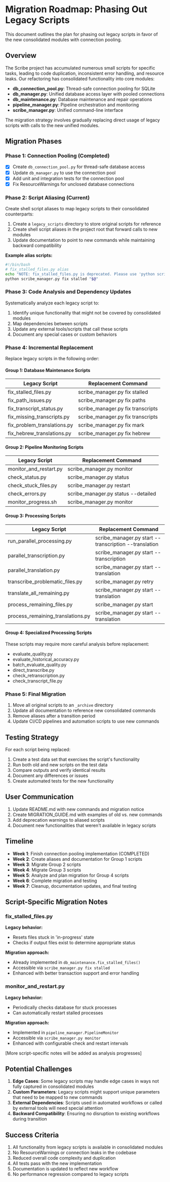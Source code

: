 # Migration Roadmap: Phasing Out Legacy Scripts

This document outlines the plan for phasing out legacy scripts in favor of the new consolidated modules with connection pooling.

## Overview

The Scribe project has accumulated numerous small scripts for specific tasks, leading to code duplication, inconsistent error handling, and resource leaks. Our refactoring has consolidated functionality into core modules:

- **db_connection_pool.py**: Thread-safe connection pooling for SQLite
- **db_manager.py**: Unified database access layer with pooled connections
- **db_maintenance.py**: Database maintenance and repair operations
- **pipeline_manager.py**: Pipeline orchestration and monitoring
- **scribe_manager.py**: Unified command-line interface

The migration strategy involves gradually replacing direct usage of legacy scripts with calls to the new unified modules.

## Migration Phases

### Phase 1: Connection Pooling (Completed)

- [x] Create `db_connection_pool.py` for thread-safe database access
- [x] Update `db_manager.py` to use the connection pool
- [x] Add unit and integration tests for the connection pool
- [x] Fix ResourceWarnings for unclosed database connections

### Phase 2: Script Aliasing (Current)

Create shell script aliases to map legacy scripts to their consolidated counterparts:

1. Create a `legacy_scripts` directory to store original scripts for reference
2. Create shell script aliases in the project root that forward calls to new modules
3. Update documentation to point to new commands while maintaining backward compatibility

**Example alias scripts:**
```bash
#!/bin/bash
# fix_stalled_files.py alias
echo "NOTE: fix_stalled_files.py is deprecated. Please use 'python scribe_manager.py fix stalled' instead."
python scribe_manager.py fix stalled "$@"
```

### Phase 3: Code Analysis and Dependency Updates

Systematically analyze each legacy script to:

1. Identify unique functionality that might not be covered by consolidated modules
2. Map dependencies between scripts
3. Update any external tools/scripts that call these scripts
4. Document any special cases or custom behaviors

### Phase 4: Incremental Replacement

Replace legacy scripts in the following order:

#### Group 1: Database Maintenance Scripts

| Legacy Script | Replacement Command |
|---------------|---------------------|
| fix_stalled_files.py | scribe_manager.py fix stalled |
| fix_path_issues.py | scribe_manager.py fix paths |
| fix_transcript_status.py | scribe_manager.py fix transcripts |
| fix_missing_transcripts.py | scribe_manager.py fix transcripts |
| fix_problem_translations.py | scribe_manager.py fix mark |
| fix_hebrew_translations.py | scribe_manager.py fix hebrew |

#### Group 2: Pipeline Monitoring Scripts

| Legacy Script | Replacement Command |
|---------------|---------------------|
| monitor_and_restart.py | scribe_manager.py monitor |
| check_status.py | scribe_manager.py status |
| check_stuck_files.py | scribe_manager.py restart |
| check_errors.py | scribe_manager.py status --detailed |
| monitor_progress.sh | scribe_manager.py monitor |

#### Group 3: Processing Scripts

| Legacy Script | Replacement Command |
|---------------|---------------------|
| run_parallel_processing.py | scribe_manager.py start --transcription --translation |
| parallel_transcription.py | scribe_manager.py start --transcription |
| parallel_translation.py | scribe_manager.py start --translation |
| transcribe_problematic_files.py | scribe_manager.py retry |
| translate_all_remaining.py | scribe_manager.py start --translation |
| process_remaining_files.py | scribe_manager.py start |
| process_remaining_translations.py | scribe_manager.py start --translation |

#### Group 4: Specialized Processing Scripts

These scripts may require more careful analysis before replacement:

- evaluate_quality.py
- evaluate_historical_accuracy.py
- batch_evaluate_quality.py
- direct_transcribe.py
- check_retranscription.py
- check_transcript_file.py

### Phase 5: Final Migration

1. Move all original scripts to an `_archive` directory
2. Update all documentation to reference new consolidated commands
3. Remove aliases after a transition period
4. Update CI/CD pipelines and automation scripts to use new commands

## Testing Strategy

For each script being replaced:

1. Create a test data set that exercises the script's functionality
2. Run both old and new scripts on the test data
3. Compare outputs and verify identical results
4. Document any differences or issues
5. Create automated tests for the new functionality

## User Communication

1. Update README.md with new commands and migration notice
2. Create MIGRATION_GUIDE.md with examples of old vs. new commands
3. Add deprecation warnings to aliased scripts
4. Document new functionalities that weren't available in legacy scripts

## Timeline

- **Week 1**: Finish connection pooling implementation (COMPLETED)
- **Week 2**: Create aliases and documentation for Group 1 scripts
- **Week 3**: Migrate Group 2 scripts
- **Week 4**: Migrate Group 3 scripts
- **Week 5**: Analyze and plan migration for Group 4 scripts
- **Week 6**: Complete migration and testing
- **Week 7**: Cleanup, documentation updates, and final testing

## Script-Specific Migration Notes

### fix_stalled_files.py

**Legacy behavior:**
- Resets files stuck in 'in-progress' state
- Checks if output files exist to determine appropriate status

**Migration approach:**
- Already implemented in `db_maintenance.fix_stalled_files()`
- Accessible via `scribe_manager.py fix stalled`
- Enhanced with better transaction support and error handling

### monitor_and_restart.py

**Legacy behavior:**
- Periodically checks database for stuck processes
- Can automatically restart stalled processes

**Migration approach:**
- Implemented in `pipeline_manager.PipelineMonitor`
- Accessible via `scribe_manager.py monitor`
- Enhanced with configurable check and restart intervals

[More script-specific notes will be added as analysis progresses]

## Potential Challenges

1. **Edge Cases**: Some legacy scripts may handle edge cases in ways not fully captured in consolidated modules
2. **Custom Parameters**: Legacy scripts might support unique parameters that need to be mapped to new commands
3. **External Dependencies**: Scripts used in automated workflows or called by external tools will need special attention
4. **Backward Compatibility**: Ensuring no disruption to existing workflows during transition

## Success Criteria

1. All functionality from legacy scripts is available in consolidated modules
2. No ResourceWarnings or connection leaks in the codebase
3. Reduced overall code complexity and duplication
4. All tests pass with the new implementation
5. Documentation is updated to reflect new workflow
6. No performance regression compared to legacy scripts